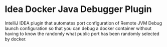 # Idea Docker Java Debugger Plugin

IntelliJ IDEA plugin that automates port configuration of Remote JVM Debug launch configuration so that you can debug a docker container without having to know the randomly what public port has been randomly selected by docker.
